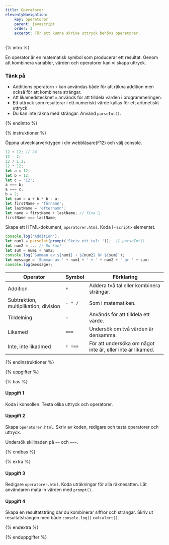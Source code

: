 ```yaml
---
title: Operatorer
eleventyNavigation:
    key: operatorer
    parent: javascript
    order: 3
    excerpt: För att kunna skriva uttryck behövs operatorer.
---
```


{% intro %}

En operator är en matematisk symbol som producerar ett resultat. Genom att kombinera variabler, värden och operatorer kan vi skapa uttryck.

### Tänk på

-   Additions operatorn `+` kan användas både för att räkna addition men också för att kombinera strängar.
-   Att likamedstecknet `=` används för att tilldela värden i programmeringen.
-   Ett uttryck som resulterar i ett numeriskt värde kallas för ett aritmetiskt uttryck.
-   Du kan inte räkna med strängar. Använd `parseInt()`.

{% endintro %}

{% instruktioner %}

Öppna utvecklarverktygen i din webbläsare(F12) och välj console.

```javascript
12 + 12; // 24
12 - 2;
12 / 1.2;
12 * 12;
let a = 12;
let b = 12;
let c = '12';
a === b;
a === c;
b = 2;
let sum = a + b * b - a;
let firstName = 'förnamn';
let lastName = 'efternamn';
let name = firstName + lastName; // fixa 🤨
firstName === lastName;
```

Skapa ett HTML-dokument, `operatorer.html`. Koda i `<script>` elementet.

```javascript
console.log('Addition');
let num1 = parseInt(prompt('Skriv ett tal: '));  // parseInt()
let num2 = ... // Du kan!
let sum = num1 + num2;
console.log(`Summan av ${num1} + ${num2} är ${sum}`);
let message = 'Summan av ' + num1 + ' + ' + num2 + ' är ' + sum;
console.log(message);
```

| Operator                              | Symbol  | Förklaring                                                 |
| ------------------------------------- | ------- | ---------------------------------------------------------- |
| Addition                              | `+`     | Addera två tal eller kombinera strängar.                   |
| Subtraktion, multiplikation, division | `- * /` | Som i matematiken.                                         |
| Tilldelning                           | `=`     | Används för att tilldela ett värde.                        |
| Likamed                               | `===`   | Undersök om två värden är densamma.                        |
| Inte, inte likadmed                   | `! !==` | För att undersöka om något inte är, eller inte är likamed. |

{% endinstruktioner %}

{% uppgifter %}

{% bas %}

#### Uppgift 1

Koda i konsollen. Testa olika uttryck och operatorer.

#### Uppgift 2

Skapa `operatorer.html`. Skriv av koden, redigare och testa operatorer och uttryck.

Undersök skillnaden på `==` och `===`.

{% endbas %}

{% extra %}

#### Uppgift 3

Redigare `operatorer.html`. Koda uträkningar för alla räknesätten.
Låt användaren mata in värden med `prompt()`.

#### Uppgift 4

Skapa en resultatsträng där du kombinerar siffror och strängar.
Skriv ut resultatsträngen med både `console.log()` och `alert()`.

{% endextra %}

{% enduppgifter %}
